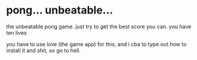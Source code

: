 # pong… unbeatable...

the unbeatable pong game. just try to get the best score you can. you have ten lives

you have to use love (the game app) for this, and i cba to type out how to install it and shit, so go to hell.